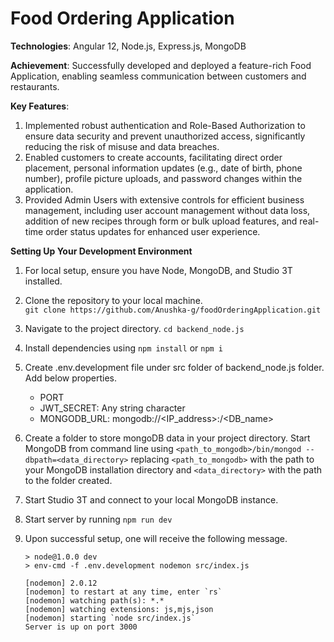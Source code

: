 # Food Ordering Application

**Technologies**: 
Angular 12, Node.js, Express.js, MongoDB

**Achievement**: 
Successfully developed and deployed a feature-rich Food Application, enabling seamless communication between customers and restaurants.

**Key Features**:
1. Implemented robust authentication and Role-Based Authorization to ensure data security and prevent unauthorized access, significantly reducing the risk of misuse and data breaches.
2. Enabled customers to create accounts, facilitating direct order placement, personal information updates (e.g., date of birth, phone number), profile picture uploads, and password       changes within the application.
3. Provided Admin Users with extensive controls for efficient business management, including user account management without data loss, addition of new recipes through form or bulk        upload features, and real-time order status updates for enhanced user experience.

**Setting Up Your Development Environment**
1. For local setup, ensure you have Node, MongoDB, and Studio 3T installed.
  
2. Clone the repository to your local machine.<br>
   ```git clone https://github.com/Anushka-g/foodOrderingApplication.git```
   
3. Navigate to the project directory.
   ```cd backend_node.js```
   
4. Install dependencies using ```npm install``` or ```npm i```

5. Create .env.development file under src folder of backend_node.js folder. Add below properties.
   
   - PORT
   - JWT_SECRET: Any string character
   - MONGODB_URL: mongodb://<IP_address>:<Port>/<DB_name>

6. Create a folder to store mongoDB data in your project directory. Start MongoDB from command line using
   ```<path_to_mongodb>/bin/mongod --dbpath=<data_directory>```
   replacing `<path_to_mongodb>` with the path to your MongoDB installation directory and `<data_directory>` with the path to the folder        created.

7. Start Studio 3T and connect to your local MongoDB instance.

8. Start server by running ```npm run dev```

9. Upon successful setup, one will receive the following message.
 
   ``` 
   > node@1.0.0 dev
   > env-cmd -f .env.development nodemon src/index.js
  
   [nodemon] 2.0.12
   [nodemon] to restart at any time, enter `rs`
   [nodemon] watching path(s): *.*
   [nodemon] watching extensions: js,mjs,json
   [nodemon] starting `node src/index.js`
   Server is up on port 3000
   ```

